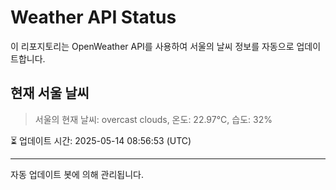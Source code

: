 
# Weather API Status

이 리포지토리는 OpenWeather API를 사용하여 서울의 날씨 정보를 자동으로 업데이트합니다.

## 현재 서울 날씨
> 서울의 현재 날씨: overcast clouds, 온도: 22.97°C, 습도: 32%

⏳ 업데이트 시간: 2025-05-14 08:56:53 (UTC)

---
자동 업데이트 봇에 의해 관리됩니다.
